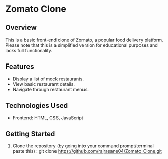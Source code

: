 # Zomato Clone

## Overview
This is a basic front-end clone of Zomato, a popular food delivery platform. Please note that this is a simplified version for educational purposes and lacks full functionality.

## Features
- Display a list of mock restaurants.
- View basic restaurant details.
- Navigate through restaurant menus.

## Technologies Used
- Frontend: HTML, CSS, JavaScript

## Getting Started
1. Clone the repository (by going into your command prompt/terminal paste this) :
   git clone https://github.com/rajrasane04/Zomato_Clone.git